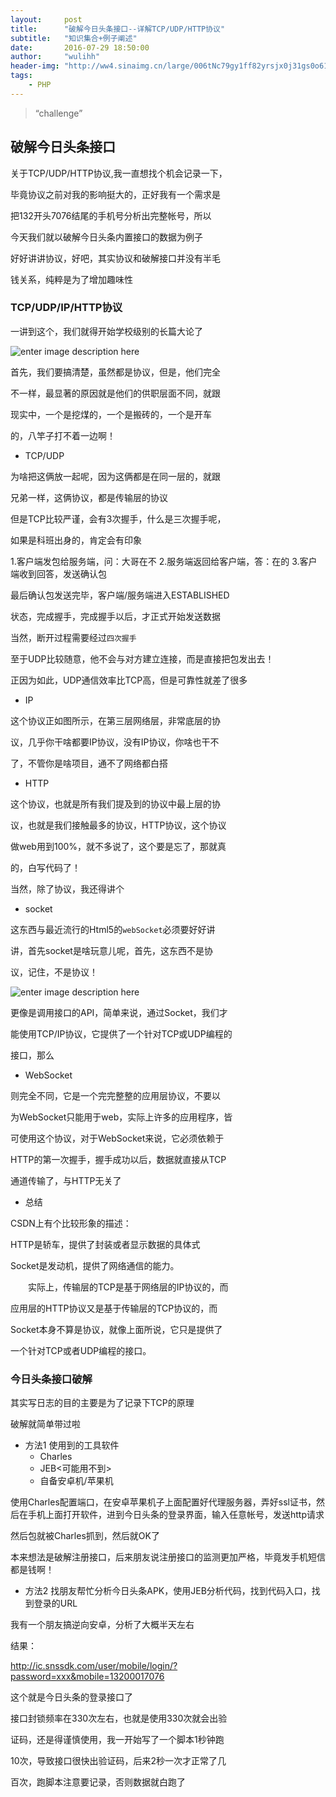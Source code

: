 ```yaml
---
layout:     post
title:      "破解今日头条接口--详解TCP/UDP/HTTP协议"
subtitle:   "知识集合+例子阐述"
date:       2016-07-29 18:50:00
author:     "wulihh"
header-img: "http://ww4.sinaimg.cn/large/006tNc79gy1ff82yrsjx0j31gs0o61kx.jpg"
tags:
    - PHP
---
```

> “challenge”

## 破解今日头条接口

关于TCP/UDP/HTTP协议,我一直想找个机会记录一下，

毕竟协议之前对我的影响挺大的，正好我有一个需求是

把132开头7076结尾的手机号分析出完整帐号，所以

今天我们就以破解今日头条内置接口的数据为例子

好好讲讲协议，好吧，其实协议和破解接口并没有半毛

钱关系，纯粹是为了增加趣味性

### TCP/UDP/IP/HTTP协议

一讲到这个，我们就得开始学校级别的长篇大论了

![enter image description here](http://zengrong.net/wp-content/uploads/2014/12/TCP-IP.gif)

首先，我们要搞清楚，虽然都是协议，但是，他们完全

不一样，最显著的原因就是他们的供职层面不同，就跟

现实中，一个是挖煤的，一个是搬砖的，一个是开车

的，八竿子打不着一边啊！

* TCP/UDP

为啥把这俩放一起呢，因为这俩都是在同一层的，就跟

兄弟一样，这俩协议，都是传输层的协议

但是TCP比较严谨，会有3次握手，什么是三次握手呢，

如果是科班出身的，肯定会有印象

1.客户端发包给服务端，问：大哥在不
2.服务端返回给客户端，答：在的
3.客户端收到回答，发送确认包

最后确认包发送完毕，客户端/服务端进入ESTABLISHED

状态，完成握手，完成握手以后，才正式开始发送数据

当然，断开过程需要经过`四次握手`

至于UDP比较随意，他不会与对方建立连接，而是直接把包发出去！

正因为如此，UDP通信效率比TCP高，但是可靠性就差了很多

* IP

这个协议正如图所示，在第三层网络层，非常底层的协

议，几乎你干啥都要IP协议，没有IP协议，你啥也干不

了，不管你是啥项目，通不了网络都白搭

* HTTP

这个协议，也就是所有我们提及到的协议中最上层的协

议，也就是我们接触最多的协议，HTTP协议，这个协议

做web用到100%，就不多说了，这个要是忘了，那就真

的，白写代码了！

当然，除了协议，我还得讲个

* socket

这东西与最近流行的Html5的`webSocket`必须要好好讲

讲，首先socket是啥玩意儿呢，首先，这东西不是协

议，记住，不是协议！

![enter image description here](http://zengrong.net/wp-content/uploads/2014/12/socket.gif)

更像是调用接口的API，简单来说，通过Socket，我们才

能使用TCP/IP协议，它提供了一个针对TCP或UDP编程的

接口，那么

* WebSocket

则完全不同，它是一个完完整整的应用层协议，不要以

为WebSocket只能用于web，实际上许多的应用程序，皆

可使用这个协议，对于WebSocket来说，它必须依赖于

HTTP的第一次握手，握手成功以后，数据就直接从TCP

通道传输了，与HTTP无关了

* 总结

CSDN上有个比较形象的描述：

HTTP是轿车，提供了封装或者显示数据的具体式

Socket是发动机，提供了网络通信的能力。

　　实际上，传输层的TCP是基于网络层的IP协议的，而

应用层的HTTP协议又是基于传输层的TCP协议的，而

Socket本身不算是协议，就像上面所说，它只是提供了

一个针对TCP或者UDP编程的接口。

### 今日头条接口破解

其实写日志的目的主要是为了记录下TCP的原理

破解就简单带过啦

* 方法1
	使用到的工具软件
	* Charles
	* JEB<可能用不到>
	* 自备安卓机/苹果机

使用Charles配置端口，在安卓苹果机子上面配置好代理服务器，弄好ssl证书，然后在手机上面打开软件，进到今日头条的登录界面，输入任意帐号，发送http请求

然后包就被Charles抓到，然后就OK了

本来想法是破解注册接口，后来朋友说注册接口的监测更加严格，毕竟发手机短信都是钱啊！

* 方法2
		找朋友帮忙分析今日头条APK，使用JEB分析代码，找到代码入口，找到登录的URL

 我有一个朋友搞逆向安卓，分析了大概半天左右

结果：

http://ic.snssdk.com/user/mobile/login/?password=xxx&mobile=13200017076

这个就是今日头条的登录接口了

接口封锁频率在330次左右，也就是使用330次就会出验

证码，还是得谨慎使用，我一开始写了一个脚本1秒钟跑

10次，导致接口很快出验证码，后来2秒一次才正常了几

百次，跑脚本注意要记录，否则数据就白跑了







